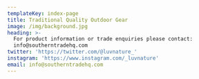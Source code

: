 ```yaml
---
templateKey: index-page
title: Traditional Quality Outdoor Gear
image: /img/background.jpg
heading: >-
  For product information or trade enquiries please contact:
  info@southerntradehq.com
twitter: 'https://twitter.com/@luvnature_'
instagram: 'https://www.instagram.com/_luvnature'
email: info@southerntradehq.com
---
```


